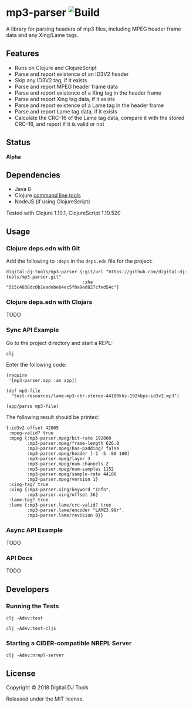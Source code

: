 # mp3-parser ![Build](https://github.com/digital-dj-tools/mp3-parser/workflows/Build/badge.svg)

A library for parsing headers of mp3 files, including MPEG header frame data and any Xing/Lame tags.

## Features

- Runs on Clojure and ClojureScript
- Parse and report existence of an ID3V2 header
- Skip any ID3V2 tag, if it exists
- Parse and report MPEG header frame data
- Parse and report existence of a Xing tag in the header frame
- Parse and report Xing tag data, if it exists
- Parse and report existence of a Lame tag in the header frame
- Parse and report Lame tag data, if it exists
- Calculate the CRC-16 of the Lame tag data, compare it with the stored CRC-16, and report if it is valid or not

## Status

**Alpha**

## Dependencies

- Java 8
- Clojure [command line tools](https://clojure.org/guides/getting_started#_clojure_installer_and_cli_tools
)
- NodeJS (if using ClojureScript)

Tested with Clojure 1.10.1, ClojureScript 1.10.520

## Usage

### Clojure deps.edn with Git

Add the following to `:deps` in the `deps.edn` file for the project:

```
digital-dj-tools/mp3-parser {:git/url "https://github.com/digital-dj-tools/mp3-parser.git"
                             :sha "515c4838dc0b1eadebe64ec5f0a9ed827cfed54c"}
```

### Clojure deps.edn with Clojars

TODO

### Sync API Example

Go to the project directory and start a REPL:
```
clj
```
Enter the following code:
```
(require
 '[mp3-parser.app :as app])

(def mp3-file
  "test-resources/lame-mp3-cbr-stereo-44100khz-192kbps-id3v2.mp3")

(app/parse mp3-file)
```
The following result should be printed:
```
{:id3v2-offset 42005
 :mpeg-valid? true
 :mpeg {:mp3-parser.mpeg/bit-rate 192000
        :mp3-parser.mpeg/frame-length 626.0
        :mp3-parser.mpeg/has-padding? false
        :mp3-parser.mpeg/header [-1 -5 -80 100]
        :mp3-parser.mpeg/layer 3
        :mp3-parser.mpeg/num-channels 2
        :mp3-parser.mpeg/num-samples 1152
        :mp3-parser.mpeg/sample-rate 44100
        :mp3-parser.mpeg/version 1}
 :xing-tag? true
 :xing {:mp3-parser.xing/keyword "Info", 
        :mp3-parser.xing/offset 36}
 :lame-tag? true
 :lame {:mp3-parser.lame/crc-valid? true 
        :mp3-parser.lame/encoder "LAME3.99r", 
        :mp3-parser.lame/revision 0}}
```

### Async API Example

TODO

### API Docs

TODO

## Developers

### Running the Tests

```
clj -Adev:test
```

```
clj -Adev:test-cljs
```

### Starting a CIDER-compatible NREPL Server
```
clj -Adev:nrepl-server
```

## License

Copyright © 2018 Digital DJ Tools

Released under the MIT license.
